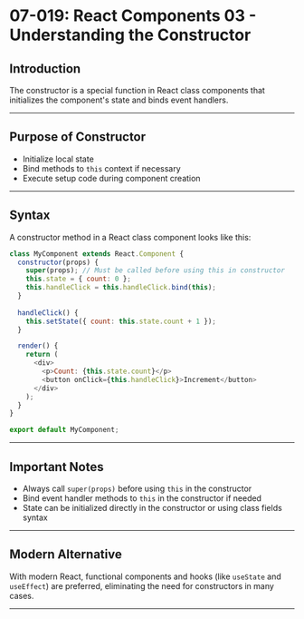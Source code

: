# 07-019: React Components 03 - Understanding the Constructor

## Introduction

The constructor is a special function in React class components that initializes the component's state and binds event handlers.

---

## Purpose of Constructor

- Initialize local state  
- Bind methods to `this` context if necessary  
- Execute setup code during component creation

---

## Syntax

A constructor method in a React class component looks like this:

```js
class MyComponent extends React.Component {
  constructor(props) {
    super(props); // Must be called before using this in constructor
    this.state = { count: 0 };
    this.handleClick = this.handleClick.bind(this);
  }
  
  handleClick() {
    this.setState({ count: this.state.count + 1 });
  }

  render() {
    return (
      <div>
        <p>Count: {this.state.count}</p>
        <button onClick={this.handleClick}>Increment</button>
      </div>
    );
  }
}

export default MyComponent;
```
---

## Important Notes

- Always call `super(props)` before using `this` in the constructor  
- Bind event handler methods to `this` in the constructor if needed  
- State can be initialized directly in the constructor or using class fields syntax

---

## Modern Alternative

With modern React, functional components and hooks (like `useState` and `useEffect`) are preferred, eliminating the need for constructors in many cases.

---

